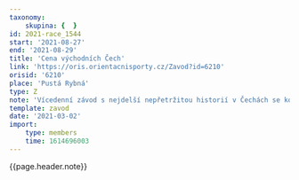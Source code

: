 ```yaml
---
taxonomy:
    skupina: {  }
id: 2021-race_1544
start: '2021-08-27'
end: '2021-08-29'
title: 'Cena východních Čech'
link: 'https://oris.orientacnisporty.cz/Zavod?id=6210'
orisid: '6210'
place: 'Pustá Rybná'
type: Z
note: 'Vícedenní závod s nejdelší nepřetržitou historií v Čechách se koná tradičně poslední prázdninový víkend. Jako každý lichý rok ho pořádá OK Lokomotiva Pardubice. Poběží se v nádherných vysočinských terénech, které jsou dost kopcovité, převážně dobře průběžné se střední hustotou komunikací. Vyskytují se tam i partie hustníků a zarostlých pasek, místy s velmi sníženou průchodností. V některých místech je běh ztěžován nízkým podrostem (nálety smrkové i bukové a borůvčí). Po deštích v roce 2020 přibylo v terénu mnoho bažin. Mapu celého lesního komplexu v rozsahu skoro 20 km2 připravil Petr Mareček. V pátek odpoledne se poběží krátká trať, v sobotu náročná klasika a v neděli zkrácená klasika. Centrem závodu bude Pustá Rybná, kde bylo i centrum Mistrovství ČR na klasické trati v roce 2016.'
template: zavod
date: '2021-03-02'
import:
    type: members
    time: 1614696003
---
```


{{page.header.note}}
